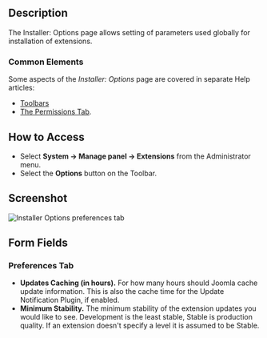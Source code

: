 <!-- Filename: Help4.x:Installer:_Options / Display title: Installer: Options -->

## Description

The Installer: Options page allows setting of parameters used globally for 
installation of extensions.

### Common Elements

Some aspects of the *Installer: Options* page are covered in separate Help
articles:

* [Toolbars](jdocmanual?article=help/common-elements/toolbars)
* [The Permissions Tab](jdocmanual?article=help/common-elements/edit-permissions "").

## How to Access

- Select **System → Manage panel → Extensions** from the Administrator menu.
- Select the **Options** button on the Toolbar.

## Screenshot

![Installer Options preferences tab](../../../en/images/extensions/installer-options-preferences-tab.png)

## Form Fields

### Preferences Tab

- **Updates Caching (in hours).** For how many hours should Joomla cache
  update information. This is also the cache time for the Update
  Notification Plugin, if enabled.
- **Minimum Stability.** The minimum stability of the extension updates
  you would like to see. Development is the least stable, Stable is
  production quality. If an extension doesn't specify a level it is
  assumed to be Stable.
